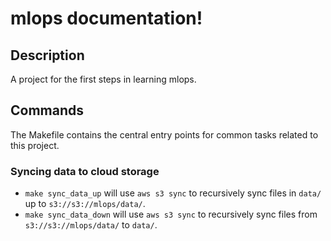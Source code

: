 # mlops documentation!

## Description

A project for the first steps in learning mlops.

## Commands

The Makefile contains the central entry points for common tasks related to this project.

### Syncing data to cloud storage

* `make sync_data_up` will use `aws s3 sync` to recursively sync files in `data/` up to `s3://s3://mlops/data/`.
* `make sync_data_down` will use `aws s3 sync` to recursively sync files from `s3://s3://mlops/data/` to `data/`.


